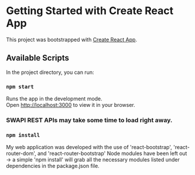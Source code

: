 # Getting Started with Create React App

This project was bootstrapped with [Create React App](https://github.com/facebook/create-react-app).

## Available Scripts

In the project directory, you can run:

### `npm start`

Runs the app in the development mode.\
Open [http://localhost:3000](http://localhost:3000) to view it in your browser.

### SWAPI REST APIs may take some time to load right away.

### `npm install`

My web application was developed with the use of 'react-bootstrap', 'react-router-dom', and 'react-router-bootstrap'
Node modules have been left out -> a simple 'npm install' will grab all the necessary modules listed under dependencies in the package.json file.
